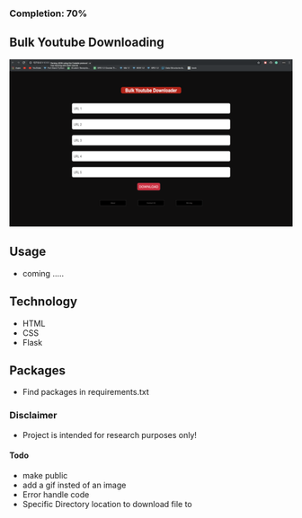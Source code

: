 ###  Completion: 70%

## Bulk Youtube Downloading 

<img src="home.png">

## Usage
  
  * coming ..... 


## Technology

* HTML
* CSS
* Flask

## Packages 

* Find packages in requirements.txt


### Disclaimer 

* Project is intended for research purposes only!


#### Todo

* make public  
* add a gif insted of an image
* Error handle code
* Specific Directory location to download file to
